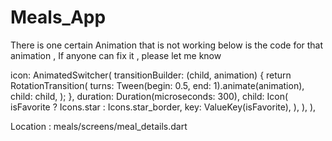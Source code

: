 # Meals_App
There is one certain Animation that is not working 
below is the code for that animation ,
If anyone can fix it , please let me know

 icon: AnimatedSwitcher(
                transitionBuilder: (child, animation) {
                  return RotationTransition(
                    turns: Tween<double>(begin: 0.5, end: 1).animate(animation),
                    child: child,
                  );
                },
                duration: Duration(microseconds: 300),
                child: Icon(
                  isFavorite ? Icons.star : Icons.star_border,
                  key: ValueKey(isFavorite),
                ),
              ),
            ),
            
Location : meals/screens/meal_details.dart
